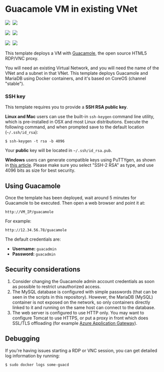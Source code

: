 # Guacamole VM in existing VNet 

<IMG SRC="https://azbotstorage.blob.core.windows.net/badges/guacamole-rdp-vnc-gateway-existing-vnet/PublicLastTestDate.svg" />&nbsp;
<IMG SRC="https://azbotstorage.blob.core.windows.net/badges/guacamole-rdp-vnc-gateway-existing-vnet/PublicDeployment.svg" />&nbsp;

<IMG SRC="https://azbotstorage.blob.core.windows.net/badges/guacamole-rdp-vnc-gateway-existing-vnet/FairfaxLastTestDate.svg" />&nbsp;
<IMG SRC="https://azbotstorage.blob.core.windows.net/badges/guacamole-rdp-vnc-gateway-existing-vnet/FairfaxDeployment.svg" />&nbsp;

<IMG SRC="https://azbotstorage.blob.core.windows.net/badges/guacamole-rdp-vnc-gateway-existing-vnet/BestPracticeResult.svg" />&nbsp;
<IMG SRC="https://azbotstorage.blob.core.windows.net/badges/guacamole-rdp-vnc-gateway-existing-vnet/CredScanResult.svg" />&nbsp;

This template deploys a VM with [Guacamole](http://guac-dev.org), the open source HTML5 RDP/VNC proxy.

You will need an existing Virtual Network, and you will need the name of the VNet and a subnet in that VNet. This template deploys Guacamole and MariaDB using Docker containers, and it's based on CoreOS (channel "stable").

### SSH key

This template requires you to provide a **SSH RSA public key**.

**Linux and Mac** users can use the built-in `ssh-keygen` command line utility, which is pre-installed in OSX and most Linux distributions. Execute the following command, and when prompted save to the default location (`~/.ssh/id_rsa`):

    $ ssh-keygen -t rsa -b 4096

Your **public** key will be located in `~/.ssh/id_rsa.pub`.

**Windows** users can generate compatible keys using PuTTYgen, as shown in [this article](https://winscp.net/eng/docs/ui_puttygen). Please make sure you select "SSH-2 RSA" as type, and use 4096 bits as size for best security.

## Using Guacamole

Once the template has been deployed, wait around 5 minutes for Guacamole to be executed. Then open a web browser and point it at:

    http://VM_IP/guacamole

For example:

    http://12.34.56.78/guacamole

The default credentials are:

- **Username:** `guacadmin`
- **Password:** `guacadmin`

## Security considerations

1. Consider changing the Guacamole admin account credentials as soon as possible to restrict unauthorized access.
2. The MySQL database is configured with simple passwords (that can be seen in the scripts in this repository). However, the MariaDB (MySQL) container is not exposed on the network, so only containers directly linked to it and running on the same host can connect to the database.
3. The web server is configured to use HTTP only. You may want to configure Tomcat to use HTTPS, or put a proxy in front which does SSL/TLS offloading (for example [Azure Application Gateway](https://azure.microsoft.com/en-us/services/application-gateway/)).

## Debugging

If you're having issues starting a RDP or VNC session, you can get detailed log information by running:

    $ sudo docker logs some-guacd
